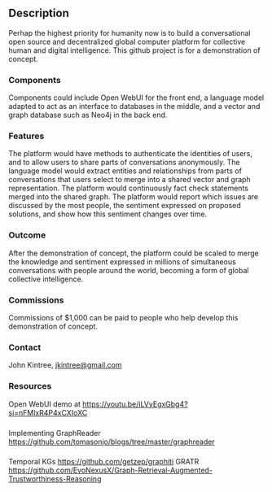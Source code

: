 ## Description
Perhap the highest priority for humanity now is to build a conversational open source and decentralized global computer platform for collective human and digital intelligence.
This github project is for a demonstration of concept.
### Components
Components could include Open WebUI for the front end, a language model adapted to act as an interface to databases in the middle, and a vector and graph database such as Neo4j in the back end.
### Features
The platform would have methods to authenticate the identities of users, and to allow users to share parts of conversations anonymously.
The language model would extract entities and relationships from parts of conversations that users select to merge into a shared vector and graph representation.
The platform would continuously fact check statements merged into the shared graph.
The platform would report which issues are discussed by the most people, the sentiment expressed on proposed solutions, and show how this sentiment changes over time.
### Outcome
After the demonstration of concept, the platform could be scaled to merge the knowledge and sentiment expressed in millions of simultaneous conversations with people around the world, becoming a form of global collective intelligence.
### Commissions
Commissions of $1,000 can be paid to people who help develop this demonstration of concept. 
### Contact
John Kintree, jkintree@gmail.com
### Resources
Open WebUI demo at https://youtu.be/iLVyEgxGbg4?si=nFMlxR4P4xCXIoXC
###
Implementing GraphReader https://github.com/tomasonjo/blogs/tree/master/graphreader
###
Temporal KGs https://github.com/getzep/graphiti
GRATR https://github.com/EvoNexusX/Graph-Retrieval-Augmented-Trustworthiness-Reasoning
<!---
Jkintree2/Jkintree2 is a ✨ special ✨ repository because its `README.md` (this file) appears on your GitHub profile.
You can click the Preview link to take a look at your changes.
--->
